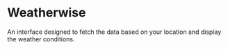 # Weatherwise
An interface designed to fetch the data based on your location and display the weather conditions.
